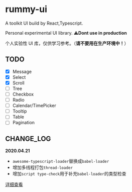 # rummy-ui

A toolkit UI build by React,Typescript.

Personal experimental UI library. ⚠️**Dont use in production**

个人实验性 UI 库，仅供学习参考。（**请不要用在生产环境中！**）

## TODO

- [x] Message
- [x] Select
- [x] Scroll
- [ ] Tree
- [ ] Checkbox
- [ ] Radio
- [ ] Calendar/TimePicker
- [ ] Tooltip
- [ ] Table
- [ ] Pagination

## CHANGE_LOG

**2020.04.21**

- `awesome-typescript-loader`替换成`babel-loader`
- 增加多线程打包`thread-loader`
- 增加`script type-check`用于补充`babel-loader`的类型检查

[详细查看](https://juejin.im/post/5e2690dce51d454d310fb4ef)
